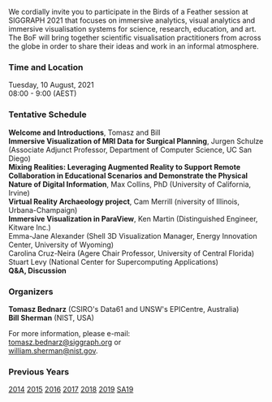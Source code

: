 We cordially invite you to participate in the Birds of a Feather session at
SIGGRAPH 2021 that focuses on immersive analytics, visual analytics and
immersive visualisation systems for science, research, education, and art. The BoF will
bring together scientific visualisation practitioners from across the globe in
order to share their ideas and work in an informal atmosphere.

### Time and Location

Tuesday, 10 August, 2021<br>
08:00 - 9:00 (AEST)<br>

### Tentative Schedule

**Welcome and Introductions**, Tomasz and Bill<br>
**Immersive Visualization of MRI Data for Surgical Planning**, Jurgen Schulze (Associate Adjunct Professor, Department of Computer Science, UC San Diego)<br>
**Mixing Realities: Leveraging Augmented Reality to Support Remote Collaboration in Educational Scenarios and Demonstrate the Physical Nature of Digital Information**, Max Collins, PhD (University of California, Irvine)<br>
**Virtual Reality Archaeology project**, Cam Merrill (niversity of Illinois, Urbana-Champaign)<br>
**Immersive Visualization in ParaView**, Ken Martin (Distinguished Engineer, Kitware Inc.)<br>
Emma-Jane Alexander (Shell 3D Visualization Manager, Energy Innovation 
Center, University of Wyoming)<br>
Carolina Cruz-Neira (Agere Chair Professor, University of Central Florida)<br>
Stuart Levy (National Center for Supercomputing Applications)<br>
**Q&A, Discussion**

### Organizers

**Tomasz Bednarz** (CSIRO's Data61 and UNSW's EPICentre, Australia)<br>
**Bill Sherman** (NIST, USA)

For more information, please e-mail:<br>
[tomasz.bednarz@siggraph.org](mailto:tomasz.bednarz@siggraph.org) or<br>
[william.sherman@nist.gov](mailto:william.sherman@nist.gov).

### Previous Years

[2014](http://immersive-visualisation.blogspot.com/2014)
[2015](http://immersive-visualisation.blogspot.com/2015/)
[2016](http://immersive-visualisation.blogspot.com/2016)
[2017](/2017.html)
[2018](/2018.html)
[2019](/2019.html)
[SA19](/sa2019.html)
